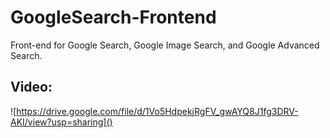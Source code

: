 # GoogleSearch-Frontend
Front-end for Google Search, Google Image Search, and Google Advanced Search.

## Video:

![https://drive.google.com/file/d/1Vo5HdpekjRgFV_gwAYQ8J1fg3DRV-AKI/view?usp=sharing]()
